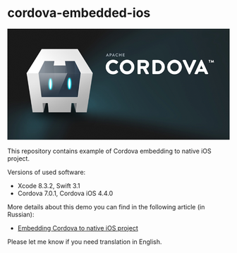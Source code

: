 # cordova-embedded-ios

![CordovaEmbedded](assets/banner_cordova.png)

This repository contains example of Cordova embedding to native iOS project.

Versions of used software:

- Xcode 8.3.2, Swift 3.1
- Cordova 7.0.1, Cordova iOS 4.4.0

More details about this demo you can find in the following article (in Russian):
* [Embedding Cordova to native iOS project](https://habrahabr.ru/post/330508/)

Please let me know if you need translation in English.
